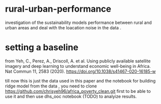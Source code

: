 # rural-urban-performance
investigation of the sustainability models performance between rural and urban areas and deal with  the  loacation noise  in the data .

# setting a baseline 
from Yeh, C., Perez, A., Driscoll, A. et al. Using publicly available satellite imagery and deep learning to understand economic well-being in Africa. Nat Commun 11, 2583 (2020). https://doi.org/10.1038/s41467-020-16185-w


till now this is just the data used in this paper  and the notebook for building ridge model from the data , you need to clone https://github.com/chrisyeh96/africa_poverty_clean.git 
first to be able to use it and then use dhs_ooc notebook (TODO) to analyize results.
